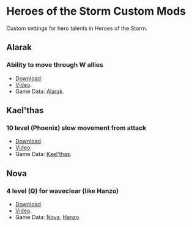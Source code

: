# Heroes of the Storm Custom Mods
Custom settings for hero talents in Heroes of the Storm.

## Alarak

### Ability to move through W allies

- [Download](https://github.com/Cruglk/Heroes-of-the-Storm-Custom-Mods/blob/main/alarak_w_ally.xml).
- [Video](https://youtu.be/Fw8Lvo5rJ1w).
- Game Data: [Alarak](https://github.com/jamiephan/HeroesOfTheStorm_Gamedata/blob/9fdf3a6935be292cd063c20a7608be9661e8b790/mods/heromods/alarak.stormmod/base.stormdata/gamedata/alarakdata.xml).

## Kael'thas

### 10 level (Phoenix) slow movement from attack

- [Download](https://github.com/Cruglk/Heroes-of-the-Storm-Custom-Mods/blob/main/Kaelthas_10_phoenix_atack_slow.xml).
- [Video](https://youtu.be/0nttLVdg7-U).
- Game Data: [Kael'thas](https://github.com/jamiephan/HeroesOfTheStorm_Gamedata/blob/8f14f6ba272c1e16011552914723554c235b3e9b/mods/heroesdata.stormmod/base.stormdata/gamedata/heroes/kaelthasdata/kaelthasdata.xml).

## Nova

### 4 level (Q) for waveclear (like Hanzo)

- [Download](https://github.com/Cruglk/Heroes-of-the-Storm-Custom-Mods/blob/main/nova_4_q_only_waveclear.xml).
- [Video](https://youtu.be/Em9A62xNVnI).
- Game Data: [Nova](https://github.com/jamiephan/HeroesOfTheStorm_Gamedata/blob/58a357b290af5cf34268ee317fdd72e57a40b3d9/mods/heroesdata.stormmod/base.stormdata/gamedata/heroes/novadata/novadata.xml), [Hanzo](https://github.com/jamiephan/HeroesOfTheStorm_Gamedata/blob/eff8ae79e2252e8196a47511efd7f65d41f489f4/mods/heromods/hanzo.stormmod/base.stormdata/gamedata/hanzodata.xml).
